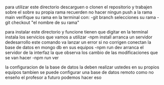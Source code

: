 para utilizar este directorio descarguen o clonen el repositorio y trabajen sobre el sobre su propia rama recuerden no hacer ningun push a la rama main verifique su rama en la terminal con:
-git branch
selecciones su rama
-git checkout "el nombre de su rama"

para instalar este directorio y funcione tienen que digitar en la terminal
instala los servicios que vamos a utilizar
-npm install
arranca un servidor dedesarrollo este comando va lanzar un error si no corrigen conectan la base de datos en mongo db en sus equipos
-npm run dev
arranca el servidor de la interfaz la que observa los cambio de las modificaciones que se van hacer
-npm run ver

la configuracion de la base de datos la deben realizar ustedes en su propios equipos tambien se puede configurar una base de datos remoto como no enseño el profesor a futuro podemos hacer eso